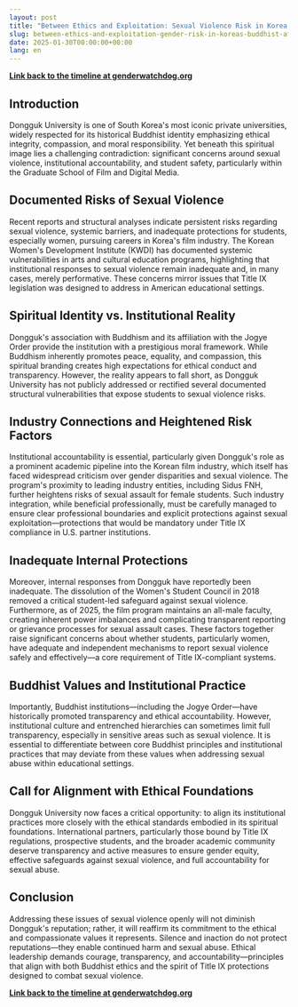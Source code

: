 ```yaml
---
layout: post
title: "Between Ethics and Exploitation: Sexual Violence Risk in Korea's Buddhist-Affiliated Film Program"
slug: between-ethics-and-exploitation-gender-risk-in-koreas-buddhist-affiliated-film-program
date: 2025-01-30T00:00:00+00:00
lang: en
---
```


**[Link back to the timeline at genderwatchdog.org](https://genderwatchdog.org/)**

## Introduction

Dongguk University is one of South Korea's most iconic private universities, widely respected for its historical Buddhist identity emphasizing ethical integrity, compassion, and moral responsibility. Yet beneath this spiritual image lies a challenging contradiction: significant concerns around sexual violence, institutional accountability, and student safety, particularly within the Graduate School of Film and Digital Media.

## Documented Risks of Sexual Violence

Recent reports and structural analyses indicate persistent risks regarding sexual violence, systemic barriers, and inadequate protections for students, especially women, pursuing careers in Korea's film industry. The Korean Women's Development Institute (KWDI) has documented systemic vulnerabilities in arts and cultural education programs, highlighting that institutional responses to sexual violence remain inadequate and, in many cases, merely performative. These concerns mirror issues that Title IX legislation was designed to address in American educational settings.

## Spiritual Identity vs. Institutional Reality

Dongguk's association with Buddhism and its affiliation with the Jogye Order provide the institution with a prestigious moral framework. While Buddhism inherently promotes peace, equality, and compassion, this spiritual branding creates high expectations for ethical conduct and transparency. However, the reality appears to fall short, as Dongguk University has not publicly addressed or rectified several documented structural vulnerabilities that expose students to sexual violence risks.

## Industry Connections and Heightened Risk Factors

Institutional accountability is essential, particularly given Dongguk's role as a prominent academic pipeline into the Korean film industry, which itself has faced widespread criticism over gender disparities and sexual violence. The program's proximity to leading industry entities, including Sidus FNH, further heightens risks of sexual assault for female students. Such industry integration, while beneficial professionally, must be carefully managed to ensure clear professional boundaries and explicit protections against sexual exploitation—protections that would be mandatory under Title IX compliance in U.S. partner institutions.

## Inadequate Internal Protections

Moreover, internal responses from Dongguk have reportedly been inadequate. The dissolution of the Women's Student Council in 2018 removed a critical student-led safeguard against sexual violence. Furthermore, as of 2025, the film program maintains an all-male faculty, creating inherent power imbalances and complicating transparent reporting or grievance processes for sexual assault cases. These factors together raise significant concerns about whether students, particularly women, have adequate and independent mechanisms to report sexual violence safely and effectively—a core requirement of Title IX-compliant systems.

## Buddhist Values and Institutional Practice

Importantly, Buddhist institutions—including the Jogye Order—have historically promoted transparency and ethical accountability. However, institutional culture and entrenched hierarchies can sometimes limit full transparency, especially in sensitive areas such as sexual violence. It is essential to differentiate between core Buddhist principles and institutional practices that may deviate from these values when addressing sexual abuse within educational settings.

## Call for Alignment with Ethical Foundations

Dongguk University now faces a critical opportunity: to align its institutional practices more closely with the ethical standards embodied in its spiritual foundations. International partners, particularly those bound by Title IX regulations, prospective students, and the broader academic community deserve transparency and active measures to ensure gender equity, effective safeguards against sexual violence, and full accountability for sexual abuse.

## Conclusion

Addressing these issues of sexual violence openly will not diminish Dongguk's reputation; rather, it will reaffirm its commitment to the ethical and compassionate values it represents. Silence and inaction do not protect reputations—they enable continued harm and sexual abuse. Ethical leadership demands courage, transparency, and accountability—principles that align with both Buddhist ethics and the spirit of Title IX protections designed to combat sexual violence. 

**[Link back to the timeline at genderwatchdog.org](https://genderwatchdog.org/)**
